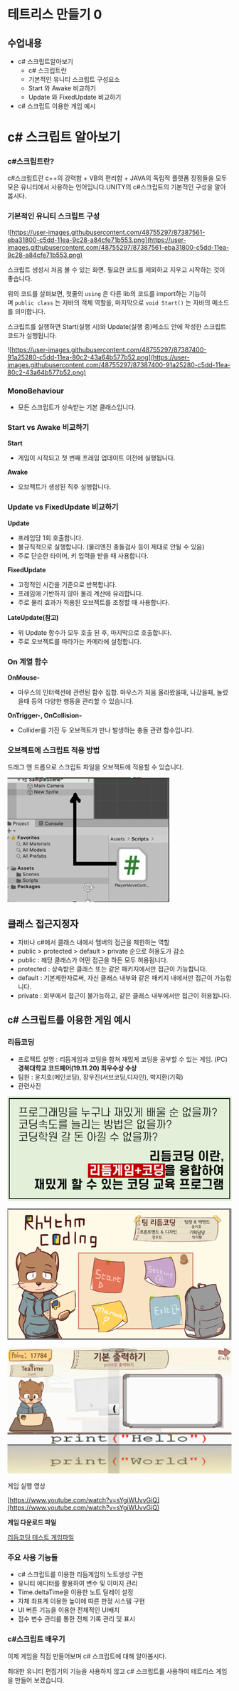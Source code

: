 # 테트리스 만들기 0

## 수업내용

- c# 스크립트알아보기
    - c# 스크립트란
    - 기본적인 유니티 스크립트 구성요소
    - Start 와 Awake 비교하기
    - Update 와 FixedUpdate 비교하기
- c# 스크립트 이용한 게임 예시

# **c# 스크립트 알아보기**

### **c#스크립트란?**

c#스크립트란 c++의 강력함 + VB의 편리함 + JAVA의 독립적 플랫폼 장점들을 모두 모은 유니티에서 사용하는 언어입니다.UNITY의 c#스크립트의 기본적인 구성을 알아봅시다.

### **기본적인 유니티 스크립트 구성**

![https://user-images.githubusercontent.com/48755297/87387561-eba31800-c5dd-11ea-9c28-a84cfe71b553.png](https://user-images.githubusercontent.com/48755297/87387561-eba31800-c5dd-11ea-9c28-a84cfe71b553.png)

 스크립트 생성시 처음 볼 수 있는 화면. 필요한 코드를 제외하고 지우고 시작하는 것이 좋습니다.

 위의 코드를 살펴보면, 첫줄의 `using` 은 다른 lib의 코드를 import하는 기능이며 `public class` 는 자바의 객체 역할을, 마지막으로 `void Start()` 는 자바의 메소드를 의미합니다.

스크립트를 실행하면 Start(실행 시)와 Update(실행 중)메소드 안에 작성한 스크립트 코드가 실행됩니다.

![https://user-images.githubusercontent.com/48755297/87387400-91a25280-c5dd-11ea-80c2-43a64b577b52.png](https://user-images.githubusercontent.com/48755297/87387400-91a25280-c5dd-11ea-80c2-43a64b577b52.png)

### MonoBehaviour

- 모든 스크립트가 상속받는 기본 클래스입니다.

### Start  **vs  Awake 비교하기**

**Start**

- 게임이 시작되고 첫 번째 프레임 업데이트 이전에 실행됩니다.

**Awake**

- 오브젝트가 생성된 직후 실행합니다.

### **Update  vs  FixedUpdate 비교하기**

**Update**

- 프레임당 1회 호출합니다.
- 불규칙적으로 실행합니다. (물리엔진 충돌검사 등이 제대로 안될 수 있음)
- 주로 단순한 타이머, 키 입력을 받을 때 사용합니다.

**FixedUpdate**

- 고정적인 시간을 기준으로 반복합니다.
- 프레임에 기반하지 않아 물리 계산에 유리합니다.
- 주로 물리 효과가 적용된 오브젝트를 조정할 때 사용합니다.

**LateUpdate(참고)**

- 위 Update 함수가 모두 호출 된 후, 마지막으로 호출합니다.
- 주로 오브젝트를 따라가는 카메라에 설정합니다.

### On 계열 함수

**OnMouse-**

- 마우스의 인터랙션에 관련된 함수 집합. 마우스가 처음 올라왔을때, 나갔을때, 눌렀을때 등의 다양한 행동을 관리할 수 있습니다.

**OnTrigger-, OnCollision-**

- Collider를 가진 두 오브젝트가 만나 발생하는 충돌 관련 함수입니다.

### 오브젝트에 스크립트 적용 방법

드래그 앤 드롭으로 스크립트 파일을 오브젝트에 적용할 수 있습니다.

![0%2058df47aa2ad2467d844cea7367a5d8e0/Untitled.png](0%2058df47aa2ad2467d844cea7367a5d8e0/Untitled.png)

## 클래스 접근지정자

- 자바나 c#에서 클래스 내에서 멤버의 접근을 제한하는 역할
- public > protected > default > private 순으로 허용도가 감소
- public : 해당 클래스가 어떤 접근을 하든 모두 허용됩니다.
- protected : 상속받은 클래스 또는 같은 패키지에서만 접근이 가능합니다.
- default : 기본제한자로써, 자신 클래스 내부와 같은 패키지 내에서만 접근이 가능합니다.
- private : 외부에서 접근이 불가능하고, 같은 클래스 내부에서만 접근이 허용됩니다.

## **c# 스크립트를 이용한 게임 예시**

### 리듬코딩

- 프로젝트 설명 : 리듬게임과 코딩을 합쳐 재밌게 코딩을 공부할 수 있는 게임. (PC)**경북대학교 코드페어(19.11.20) 최우수상 수상**
- 팀원 : 윤치호(메인코딩), 장우진(서브코딩,디자인), 박지환(기획)
- 관련사진

![0%2058df47aa2ad2467d844cea7367a5d8e0/Untitled%201.png](0%2058df47aa2ad2467d844cea7367a5d8e0/Untitled%201.png)

![0%2058df47aa2ad2467d844cea7367a5d8e0/Untitled%202.png](0%2058df47aa2ad2467d844cea7367a5d8e0/Untitled%202.png)

![0%2058df47aa2ad2467d844cea7367a5d8e0/Untitled%203.png](0%2058df47aa2ad2467d844cea7367a5d8e0/Untitled%203.png)

게임 실행 영상

[https://www.youtube.com/watch?v=sYgiWUvvGiQ](https://www.youtube.com/watch?v=sYgiWUvvGiQ)

**게임 다운로드 파일**

[리듬코딩 테스트 게임파일](https://drive.google.com/open?id=1E8oATU0Po_ta1jFRJpBQUY008hC8idfq)

### 주요 사용 기능들

- c# 스크립트를 이용한 리듬게임의 노트생성 구현
- 유니티 에디터를 활용하여 변수 및 이미지 관리
- Time.deltaTime을 이용한 노트 딜레이 설정
- 자체 좌표계 이용한 높이에 따른 판정 시스템 구현
- UI 버튼 기능을 이용한 전체적인 UI배치
- 점수 변수 관리를 통한 전체 기록 관리 및 표시

### **c#스크립트 배우기**

 이제 게임을 직접 만들어보며 c# 스크립트에 대해 알아봅시다. 

 최대한 유니티 편집기의 기능을 사용하지 않고 c# 스크립트를 사용하여 테트리스 게임을 만들어 보겠습니다.